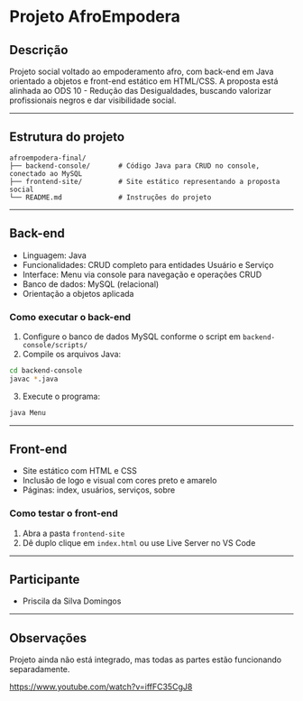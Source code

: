 # Projeto AfroEmpodera

## Descrição
Projeto social voltado ao empoderamento afro, com back-end em Java orientado a objetos e front-end estático em HTML/CSS. A proposta está alinhada ao ODS 10 - Redução das Desigualdades, buscando valorizar profissionais negros e dar visibilidade social.

---

## Estrutura do projeto

```
afroempodera-final/
├── backend-console/       # Código Java para CRUD no console, conectado ao MySQL
├── frontend-site/         # Site estático representando a proposta social
└── README.md              # Instruções do projeto
```

---

## Back-end

- Linguagem: Java
- Funcionalidades: CRUD completo para entidades Usuário e Serviço
- Interface: Menu via console para navegação e operações CRUD
- Banco de dados: MySQL (relacional)
- Orientação a objetos aplicada

### Como executar o back-end

1. Configure o banco de dados MySQL conforme o script em `backend-console/scripts/`
2. Compile os arquivos Java:

```bash
cd backend-console
javac *.java
```

3. Execute o programa:

```bash
java Menu
```

---

## Front-end

- Site estático com HTML e CSS
- Inclusão de logo e visual com cores preto e amarelo
- Páginas: index, usuários, serviços, sobre

### Como testar o front-end

1. Abra a pasta `frontend-site`
2. Dê duplo clique em `index.html` ou use Live Server no VS Code

---

## Participante

- Priscila da Silva Domingos

---

## Observações

Projeto ainda não está integrado, mas todas as partes estão funcionando separadamente.

https://www.youtube.com/watch?v=iffFC35CgJ8

